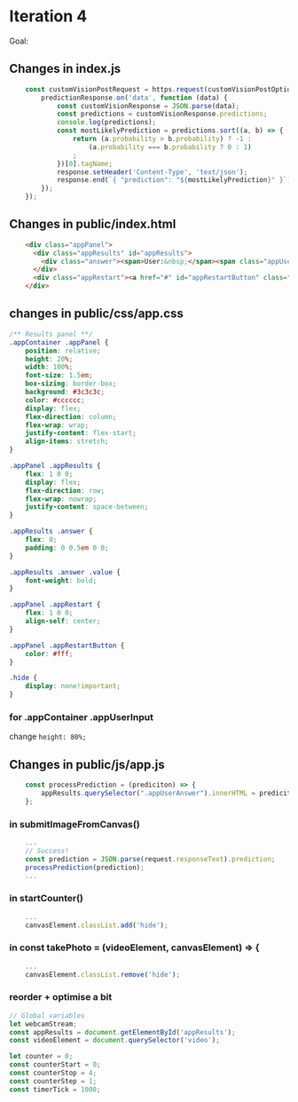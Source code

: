 # Iteration 4
Goal:

## Changes in index.js
```javascript
    const customVisionPostRequest = https.request(customVisionPostOptions, (predictionResponse) => {
        predictionResponse.on('data', function (data) {
            const customVisionResponse = JSON.parse(data);
            const predictions = customVisionResponse.predictions;
            console.log(predictions);
            const mostLikelyPrediction = predictions.sort((a, b) => {
                return (a.probability > b.probability) ? -1 :
                    (a.probability === b.probability ? 0 : 1)
                ;
            })[0].tagName;
            response.setHeader('Content-Type', 'text/json');
            response.end(`{ "prediction": "${mostLikelyPrediction}" }`);
        });
    });
```

## Changes in public/index.html
```HTML
    <div class="appPanel">
      <div class="appResults" id="appResults">
        <div class="answer"><span>User:&nbsp;</span><span class="appUserAnswer value">-</span></div>
      </div>
      <div class="appRestart"><a href="#" id="appRestartButton" class="appRestartButton">Again!</a></div>
    </div>
```

## changes in public/css/app.css
```CSS
/** Results panel **/
.appContainer .appPanel {
    position: relative;
    height: 20%;
    width: 100%;
    font-size: 1.5em;
    box-sizing: border-box;
    background: #3c3c3c;
    color: #cccccc;
    display: flex;
    flex-direction: column;
    flex-wrap: wrap;
    justify-content: flex-start;
    align-items: stretch;
}

.appPanel .appResults {
    flex: 1 0 0;
    display: flex;
    flex-direction: row;
    flex-wrap: nowrap;
    justify-content: space-between;
}

.appResults .answer {
    flex: 0;
    padding: 0 0.5em 0 0;
}

.appResults .answer .value {
    font-weight: bold;
}

.appPanel .appRestart {
    flex: 1 0 0;
    align-self: center;
}

.appPanel .appRestartButton {
    color: #fff;
}

.hide {
    display: none!important;
}
```
### for .appContainer .appUserInput 
change `height: 80%;`

## Changes in public/js/app.js
```javascript
    const processPrediction = (prediciton) => {
        appResults.querySelector(".appUserAnswer").innerHTML = prediciton;
    };
```
### in submitImageFromCanvas()
```javascript
    ...
    // Success!
    const prediction = JSON.parse(request.responseText).prediction;
    processPrediction(prediction);
    ...
```
### in startCounter()
```javascript
    ...
    canvasElement.classList.add('hide');
```
### in const takePhoto = (videoElement, canvasElement) => {
```javascript
    ...
    canvasElement.classList.remove('hide');
```

### reorder + optimise a bit
```javascript
// Global variables
let webcamStream;
const appResults = document.getElementById('appResults');
const videoElement = document.querySelector('video');

let counter = 0;
const counterStart = 0;
const counterStop = 4;
const counterStep = 1;
const timerTick = 1000;
```
